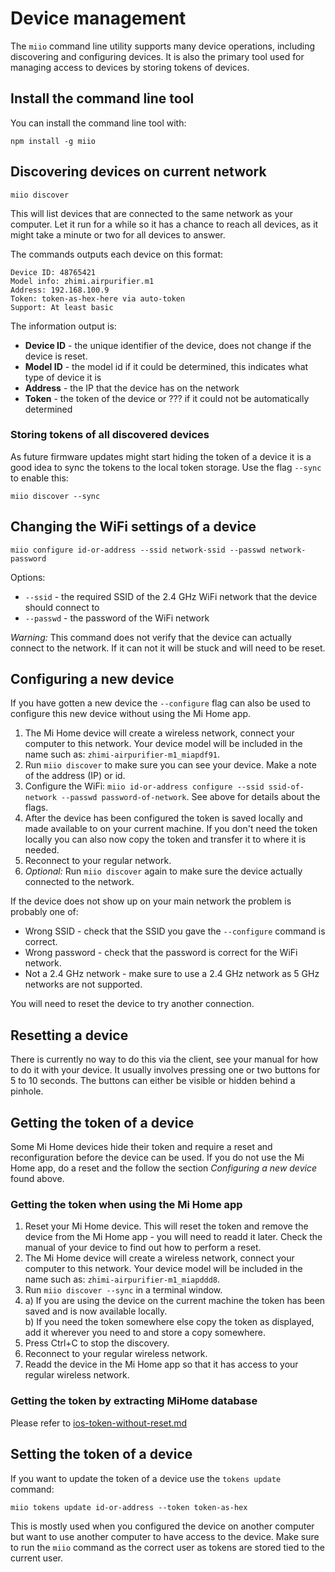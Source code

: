 # Device management

The `miio` command line utility supports many device operations, including
discovering and configuring devices. It is also the primary tool used for
managing access to devices by storing tokens of devices.

## Install the command line tool

You can install the command line tool with:

`npm install -g miio`

## Discovering devices on current network

`miio discover`

This will list devices that are connected to the same network as your computer.
Let it run for a while so it has a chance to reach all devices, as it might
take a minute or two for all devices to answer.

The commands outputs each device on this format:

```
Device ID: 48765421
Model info: zhimi.airpurifier.m1
Address: 192.168.100.9
Token: token-as-hex-here via auto-token
Support: At least basic
```

The information output is:

* __Device ID__ - the unique identifier of the device, does not change if the device is reset.
* __Model ID__ - the model id if it could be determined, this indicates what type of device it is
* __Address__ - the IP that the device has on the network
* __Token__ - the token of the device or ??? if it could not be automatically determined

### Storing tokens of all discovered devices

As future firmware updates might start hiding the token of a device it is a good
idea to sync the tokens to the local token storage. Use the flag `--sync` to
enable this:

`miio discover --sync`

## Changing the WiFi settings of a device

`miio configure id-or-address --ssid network-ssid --passwd network-password`

Options:

* `--ssid` - the required SSID of the 2.4 GHz WiFi network that the device should connect to
* `--passwd` - the password of the WiFi network

_Warning:_ This command does not verify that the device can actually connect to
the network. If it can not it will be stuck and will need to be reset.

## Configuring a new device

If you have gotten a new device the `--configure` flag can also be used to
configure this new device without using the Mi Home app.

1. The Mi Home device will create a wireless network, connect your computer to this network. Your device model will be included in the name such as: `zhimi-airpurifier-m1_miapdf91`.
2. Run `miio discover` to make sure you can see your device. Make a note of the address (IP) or id.
3. Configure the WiFi: `miio id-or-address configure --ssid ssid-of-network --passwd password-of-network`. See above for details about the flags.
4. After the device has been configured the token is saved locally and made available to on your current machine. If you don't need the token locally you can also now copy the token and transfer it to where it is needed.
5. Reconnect to your regular network.
6. _Optional:_ Run `miio discover` again to make sure the device actually connected to the network.

If the device does not show up on your main network the problem is probably one of:

* Wrong SSID - check that the SSID you gave the `--configure` command is correct.
* Wrong password - check that the password is correct for the WiFi network.
* Not a 2.4 GHz network - make sure to use a 2.4 GHz network as 5 GHz networks are not supported.

You will need to reset the device to try another connection.

## Resetting a device

There is currently no way to do this via the client, see your manual for how to
do it with your device. It usually involves pressing one or two buttons for
5 to 10 seconds. The buttons can either be visible or hidden behind a pinhole.

## Getting the token of a device

Some Mi Home devices hide their token and require a reset and reconfiguration
before the device can be used. If you do not use the Mi Home app, do a
reset and the follow the section _Configuring a new device_ found above.

### Getting the token when using the Mi Home app

1. Reset your Mi Home device. This will reset the token and remove the device from the Mi Home app - you will need to readd it later. Check the manual of your device to find out how to perform a reset.
2. The Mi Home device will create a wireless network, connect your computer to this network. Your device model will be included in the name such as: `zhimi-airpurifier-m1_miapddd8`.
3. Run `miio discover --sync` in a terminal window.
4. a) If you are using the device on the current machine the token has been saved and is now available locally.<br>b) If you need the token somewhere else copy the token as displayed, add it wherever you need to and store a copy somewhere.
5. Press Ctrl+C to stop the discovery.
6. Reconnect to your regular wireless network.
7. Readd the device in the Mi Home app so that it has access to your regular wireless network.

### Getting the token by extracting MiHome database

Please refer to [ios-token-without-reset.md](ios-token-without-reset.md)

## Setting the token of a device

If you want to update the token of a device use the `tokens update` command:

`miio tokens update id-or-address --token token-as-hex`

This is mostly used when you configured the device on another computer but want
to use another computer to have access to the device. Make sure to run the
`miio` command as the correct user as tokens are stored tied to the current
user.
